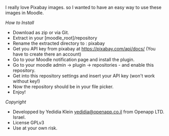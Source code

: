 I really love Pixabay images. so I wanted to have an easy way to use these images in Moodle.

_How to Install_
* Download as zip or via Git.
* Extract in your [moodle_root]/repository
* Rename the extracted directory to : pixabay
* Get you API key from pixabay at https://pixabay.com/api/docs/ (You have to create there an account)
* Go to your Moodle notification page and install the plugin.
* Go to your moodle admin -> plugin -> repositories - and enable this repository.
* Get into this repository settings and insert your API key (won't work without key!)
* Now the repository should be in your file picker.
* Enjoy!

_Copyright_
* Developped by Yedidia Klein <yedidia@openapp.co.il> from Openapp LTD. Israel.
* License GPLv3
* Use at your own risk.

